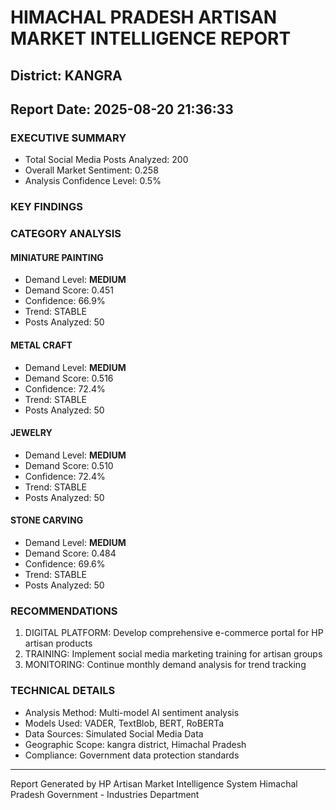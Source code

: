 # HIMACHAL PRADESH ARTISAN MARKET INTELLIGENCE REPORT
## District: KANGRA
## Report Date: 2025-08-20 21:36:33

### EXECUTIVE SUMMARY
- Total Social Media Posts Analyzed: 200
- Overall Market Sentiment: 0.258
- Analysis Confidence Level: 0.5%

### KEY FINDINGS

### CATEGORY ANALYSIS

#### MINIATURE PAINTING
- Demand Level: **MEDIUM**
- Demand Score: 0.451
- Confidence: 66.9%
- Trend: STABLE
- Posts Analyzed: 50

#### METAL CRAFT
- Demand Level: **MEDIUM**
- Demand Score: 0.516
- Confidence: 72.4%
- Trend: STABLE
- Posts Analyzed: 50

#### JEWELRY
- Demand Level: **MEDIUM**
- Demand Score: 0.510
- Confidence: 72.4%
- Trend: STABLE
- Posts Analyzed: 50

#### STONE CARVING
- Demand Level: **MEDIUM**
- Demand Score: 0.484
- Confidence: 69.6%
- Trend: STABLE
- Posts Analyzed: 50

### RECOMMENDATIONS
1. DIGITAL PLATFORM: Develop comprehensive e-commerce portal for HP artisan products
2. TRAINING: Implement social media marketing training for artisan groups
3. MONITORING: Continue monthly demand analysis for trend tracking

### TECHNICAL DETAILS
- Analysis Method: Multi-model AI sentiment analysis
- Models Used: VADER, TextBlob, BERT, RoBERTa
- Data Sources: Simulated Social Media Data
- Geographic Scope: kangra district, Himachal Pradesh
- Compliance: Government data protection standards

---
Report Generated by HP Artisan Market Intelligence System
Himachal Pradesh Government - Industries Department
